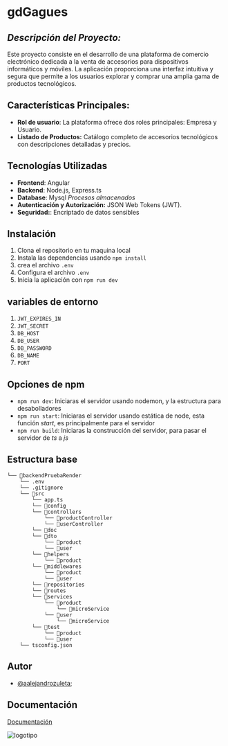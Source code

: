 # gdGagues

## *Descripción del Proyecto:*
Este proyecto consiste en el desarrollo de una plataforma de comercio electrónico dedicada a la venta de accesorios para dispositivos informáticos y móviles. La aplicación proporciona una interfaz intuitiva y segura que permite a los usuarios explorar y comprar una amplia gama de productos tecnológicos.

## Características Principales:
- **Rol de usuario**: La plataforma ofrece dos roles principales: Empresa y Usuario.
- **Listado de Productos:** Catálogo completo de accesorios tecnológicos con descripciones detalladas y precios.

## Tecnologías Utilizadas
- **Frontend**: Angular
- **Backend**: Node.js, Express.ts
- **Database**: Mysql *Procesos almacenados*
- **Autenticación y Autorización:** JSON Web Tokens (JWT).
- **Seguridad:**: Encriptado de datos sensibles

## Instalación
 1. Clona el repositorio en tu maquina local
 2. Instala las dependencias usando `npm install`
 3. crea el archivo `.env`
 4. Configura el archivo `.env`
 5. Inicia la aplicación con `npm run dev`

## variables de entorno
  1. `JWT_EXPIRES_IN`
  2. `JWT_SECRET`
  3. `DB_HOST`
  4. `DB_USER`
  5. `DB_PASSWORD`
  6. `DB_NAME`
  7. `PORT`


## Opciones de npm
- `npm run dev`: Iniciaras el servidor usando nodemon, y la estructura para desabolladores
- `npm run start`: Iniciaras el servidor usando estática de node, esta función *start*, es principalmente para el servidor 
- `npm run build`: Iniciaras la construcción del servidor, para pasar el servidor de *ts* a *js*

## Estructura base

```
└── 📁backendPruebaRender
    └── .env
    └── .gitignore
    └── 📁src
        └── app.ts
        └── 📁config
        └── 📁controllers
            └── 📁productController
            └── 📁userController
        └── 📁doc
        └── 📁dto
            └── 📁product
            └── 📁user
        └── 📁helpers
            └── 📁product
        └── 📁middlewares
            └── 📁product
            └── 📁user
        └── 📁repositories
        └── 📁routes
        └── 📁services
            └── 📁product
                └── 📁microService
            └── 📁user
                └── 📁microService
        └── 📁test
            └── 📁product
            └── 📁user
    └── tsconfig.json
```

## Autor
- [@aalejandrozuleta](https://github.com/aalejandrozuleta);

## Documentación
[Documentación](404)

![logotipo](https://www.google.com/search?q=typescript+y+express+logos&sca_esv=6b1c5e95a3d0b06b&sca_upv=1&udm=2&biw=1366&bih=681&sxsrf=ACQVn0_l48rvvyrTwjm6O32hBsL8uAOxjA%3A1713472209123&ei=0YIhZu2LB9r8wbkP1-i9kAE&ved=0ahUKEwituO2yzcyFAxVafjABHVd0DxIQ4dUDCBA&uact=5&oq=typescript+y+express+logos&gs_lp=Egxnd3Mtd2l6LXNlcnAiGnR5cGVzY3JpcHQgeSBleHByZXNzIGxvZ29zSJBGULwEWPxEcA14AJABAZgBqwGgAYUfqgEEMS4yOLgBA8gBAPgBAZgCEqACvArCAgoQABiABBhDGIoFwgIFEAAYgATCAgYQABgIGB7CAgcQABiABBgYmAMAiAYBkgcDOS45oAePGQ&sclient=gws-wiz-serp#vhid=bHX8wyfBzFt6LM&vssid=mosaic)

